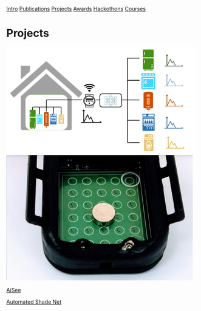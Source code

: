 [Intro](README.md)  [Publications](Publications.md)  [Projects](Projects.md)  [Awards](Achievements.md)  [Hackothons](Hackothons.md)  [Courses](Courses.md)
# Projects

[![Non-Intrusive Real-Time Power Monitor](nilm5.png)](NILM.html) [![MagHair](maghair.PNG)](MagHair.html)

[AiSee](AiSee.md)

[Automated Shade Net](ShadeNet.md)
